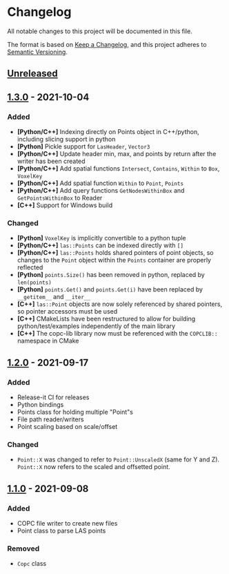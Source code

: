 # Changelog
All notable changes to this project will be documented in this file.

The format is based on [Keep a Changelog](https://keepachangelog.com/en/1.0.0/),
and this project adheres to [Semantic Versioning](https://semver.org/spec/v2.0.0.html).

## [Unreleased]

## [1.3.0] - 2021-10-04
### Added
- **[Python/C++]** Indexing directly on Points object in C++/python, including slicing support in python
- **[Python]** Pickle support for `LasHeader`, `Vector3`
- **[Python/C++]** Update header min, max, and points by return after the writer has been created
- **[Python/C++]** Add spatial functions `Intersect`, `Contains`, `Within` to `Box`, `VoxelKey`
- **[Python/C++]** Add spatial function `Within` to `Point`, `Points`
- **[Python/C++]** Add query functions `GetNodesWithinBox` and `GetPointsWithinBox` to Reader
- **[C++]** Support for Windows build

### Changed
- **[Python]** `VoxelKey` is implicitly convertible to a python tuple
- **[Python/C++]** `las::Points` can be indexed directly with `[]`
- **[Python/C++]** `las::Points` holds shared pointers of point objects, so changes to the `Point` object within the `Points` container are properly reflected
- **[Python]** `points.Size()` has been removed in python, replaced by `len(points)`
- **[Python]** `points.Get()` and `points.Get(i)` have been replaced by `__getitem__` and `__iter__`
- **[C++]** `las::Point` objects are now solely referenced by shared pointers, so pointer accessors must be used
- **[C++]** CMakeLists have been restructured to allow for building python/test/examples independently of the main library
- **[C++]** The copc-lib library now must be referenced with the `COPCLIB::` namespace in CMake

## [1.2.0] - 2021-09-17
### Added
- Release-it CI for releases 
- Python bindings
- Points class for holding multiple "Point"s
- File path reader/writers
- Point scaling based on scale/offset

### Changed
- `Point::X` was changed to refer to `Point::UnscaledX` (same for Y and Z). `Point::X` now refers to the scaled and offsetted point.

## [1.1.0] - 2021-09-08
### Added
- COPC file writer to create new files
- Point class to parse LAS points

### Removed
- `Copc` class

[Unreleased]: https://github.com/CCInc/copc-lib/compare/v1.3.0...HEAD
[1.3.0]: https://github.com/CCInc/copc-lib/compare/v1.2.0...v1.3.0
[1.2.0]: https://github.com/RockRobotic/copc-lib/compare/v1.1.0...v1.2.0
[1.1.0]: https://github.com/RockRobotic/copc-lib/compare/v1.0...v1.1.0
[1.0.0]: https://github.com/RockRobotic/copc-lib/releases/tag/v1.0
